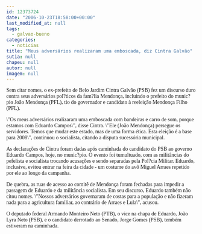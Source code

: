 ```yaml
---
id: 12373724
date: "2006-10-23T18:58:00+00:00"
last_modified_at: null
tags:
  - galvao-bueno
categories:
  - noticias
title: "Meus adversários realizaram uma emboscada, diz Cintra Galvão"
sutia: null
chapeu: null
autor: null
imagem: null
---
```

<p><P><FONT face=Verdana>Sem citar nomes, o ex-prefeito de Belo Jardim Cintra Galvão (PSB) fez um discurso duro contra seus adversários pol?ticos da fam?lia Mendonça, incluindo o prefeito do munic?pio João Mendonça (PFL),&nbsp;tio do governador e candidato à reeleição Mendonça Filho (PFL).</FONT></P></p>
<p><P><FONT face=Verdana>\"Os meus adversários realizaram uma emboscada com bandeiras e carro de som, porque estamos com Eduardo Campos\", disse Cintra. \"Ele (João Mendonça) persegue os servidores. Temos que mudar este estado, mas de uma forma ética. Esta eleição é a base para 2008\", continuou o socialista, citando a disputa sucessória municipal.</FONT></P></p>
<p><P><FONT face=Verdana>As declarações de Cintra foram dadas após caminhada do candidato do PSB ao governo Eduardo Campos, hoje, no munic?pio. O evento foi tumultuado, com as militâncias do pefelista e socialista trocando acusações e sendo separadas pela Pol?cia Militar. Eduardo, inclusive, evitou entrar na feira da cidade - um costume do avô Miguel Arraes repetido por ele ao longo da campanha. </FONT></P></p>
<p><P><FONT face=Verdana>De quebra, as ruas de acesso ao comitê de Mendonça foram fechadas para impedir a passagem de Eduardo e da militância socialista. Em seu discurso, Eduardo também não citou nomes. \"Nossos adversários governaram de costas para a população e não fizeram nada para a agricultura familiar, ao contrário de Arraes e Lula\", acusou. </FONT></P></p>
<p><P><FONT face=Verdana>O deputado federal Armando Monteiro Neto (PTB), o vice na chapa de Eduardo, João Lyra Neto (PSB), e o candidato derrotado ao Senado, Jorge Gomes (PSB), tembém estiveram na caminhada.</FONT> </P> </p>
